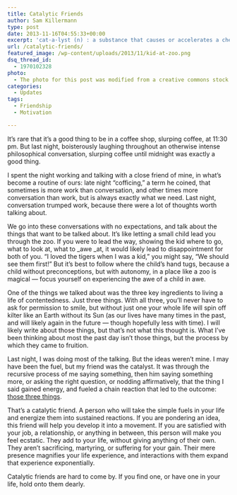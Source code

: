 ```yaml
---
title: Catalytic Friends
author: Sam Killermann
type: post
date: 2013-11-16T04:55:33+00:00
excerpt: 'cat·a·lyst (n) : a substance that causes or accelerates a chemical reaction without itself being affected'
url: /catalytic-friends/
featured_image: /wp-content/uploads/2013/11/kid-at-zoo.png
dsq_thread_id:
  - 1970102328
photo:
  - The photo for this post was modified from a creative commons stock image.
categories:
  - Updates
tags:
  - Friendship
  - Motivation

---
```

It&#8217;s rare that it&#8217;s a good thing to be in a coffee shop, slurping coffee, at 11:30 pm. But last night, boisterously laughing throughout an otherwise intense philosophical conversation, slurping coffee until midnight was exactly a good thing.

I spent the night working and talking with a close friend of mine, in what&#8217;s become a routine of ours: late night &#8220;cofficing,&#8221; a term he coined, that sometimes is more work than conversation, and other times more conversation than work, but is always exactly what we need. Last night, conversation trumped work, because there were a lot of thoughts worth talking about.

We go into these conversations with no expectations, and talk about the things that want to be talked about. It&#8217;s like letting a small child lead you through the zoo. If you were to lead the way, showing the kid where to go, what to look at, what to _awe _at, it would likely lead to disappointment for both of you. &#8220;I loved the tigers when I was a kid,&#8221; you might say, &#8220;We should see them first!&#8221; But it&#8217;s best to follow where the child&#8217;s hand tugs, because a child without preconceptions, but with autonomy, in a place like a zoo is magical &#8212; focus yourself on experiencing the awe of a child in awe.

One of the things we talked about was the three key ingredients to living a life of contentedness. Just three things. With all three, you&#8217;ll never have to ask for permission to smile, but without just one your whole life will spin off kilter like an Earth without its Sun (as our lives have many times in the past, and will likely again in the future &#8212; though hopefully less with time). I will likely write about those things, but that&#8217;s not what this thought is. What I&#8217;ve been thinking about most the past day isn&#8217;t those things, but the process by which they came to fruition.

Last night, I was doing most of the talking. But the ideas weren&#8217;t mine. I may have been the fuel, but my friend was the catalyst. It was through the recursive process of me saying something, then him saying something more, or asking the right question, or nodding affirmatively, that the thing I said gained energy, and fueled a chain reaction that led to the outcome: [those three things][1].

That&#8217;s a catalytic friend. A person who will take the simple fuels in your life and energize them into sustained reactions. If you are pondering an idea, this friend will help you develop it into a movement. If you are satisfied with your job, a relationship, or anything in between, this person will make you feel ecstatic. They add to your life, without giving anything of their own. They aren&#8217;t sacrificing, martyring, or suffering for your gain. Their mere presence magnifies your life experience, and interactions with them expand that experience exponentially.

Catalytic friends are hard to come by. If you find one, or have one in your life, hold onto them dearly.

 [1]: http://samkillermann.wpengine.com/happiness/ "The 3 Ingredients to a Happy Existence"